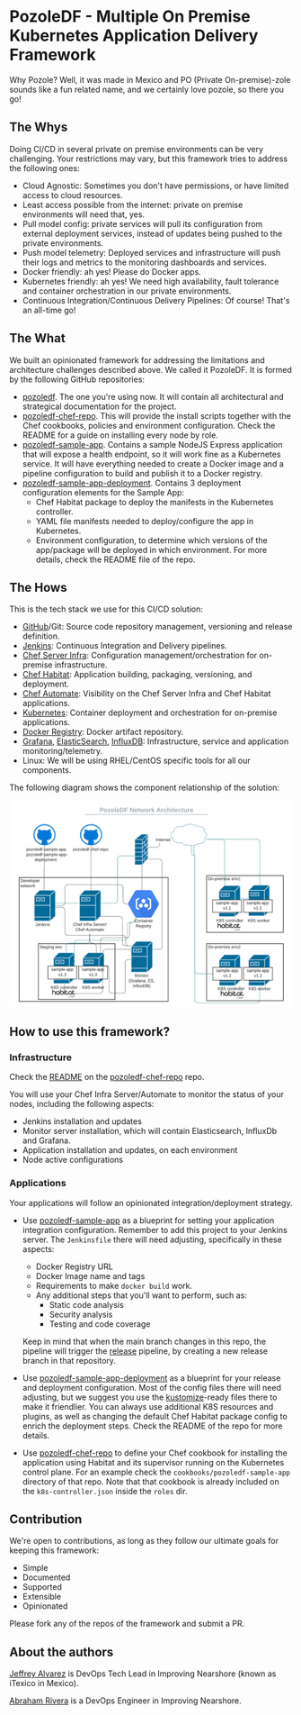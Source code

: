 # PozoleDF - Multiple On Premise Kubernetes Application Delivery Framework

Why Pozole? Well, it was made in Mexico and PO (Private On-premise)-zole sounds like a fun related name,
and we certainly love pozole, so there you go!

## The Whys

Doing CI/CD in several private on premise environments can be very challenging.
Your restrictions may vary, but this framework tries to address the following ones:

- Cloud Agnostic: Sometimes you don't have permissions, or have limited access to cloud resources.
- Least access possible from the internet: private on premise environments will need that, yes.
- Pull model config: private services will pull its configuration from external deployment
  services, instead of updates being pushed to the private environments.
- Push model telemetry: Deployed services and infrastructure will push their logs and metrics to the
  monitoring dashboards and services.
- Docker friendly: ah yes! Please do Docker apps.
- Kubernetes friendly: ah yes! We need high availability, fault tolerance and container orchestration
  in our private environments.
- Continuous Integration/Continuous Delivery Pipelines: Of course! That's an all-time go!

## The What

We built an opinionated framework for addressing the limitations and architecture challenges
described above. We called it PozoleDF. It is formed by the following GitHub repositories:

- [pozoledf](https://github.com/kuritsu/pozoledf). The one you're using now. It will contain all
  architectural and strategical documentation for the project.
- [pozoledf-chef-repo](https://github.com/kuritsu/pozoledf-chef-reo). This will provide the install
  scripts together with the Chef cookbooks, policies and environment configuration. Check the README
  for a guide on installing every node by role.
- [pozoledf-sample-app](https://github.com/kuritsu/pozoledf-sample-app). Contains a sample NodeJS
  Express application that will expose a health endpoint, so it will work fine as a Kubernetes
  service. It will have everything needed to create a Docker image and a pipeline configuration to
  build and publish it to a Docker registry.
- [pozoledf-sample-app-deployment](https://github.com/kuritsu/pozoledf-sample-app-deployment). Contains
  3 deployment configuration elements for the Sample App:
  - Chef Habitat package to deploy the manifests in the Kubernetes controller.
  - YAML file manifests needed to deploy/configure the app in Kubernetes.
  - Environment configuration, to determine which versions of the app/package will be deployed
    in which environment. For more details, check the README file of the repo.

## The Hows

This is the tech stack we use for this CI/CD solution:

- [GitHub](https://github.com)/Git: Source code repository management, versioning and release definition.
- [Jenkins](https://www.jenkins.io): Continuous Integration and Delivery pipelines.
- [Chef Server Infra](https://www.chef.io/products/chef-infra): Configuration management/orchestration for on-premise infrastructure.
- [Chef Habitat](https://www.chef.io/products/chef-habitat): Application building, packaging, versioning, and deployment.
- [Chef Automate](https://www.chef.io/products/chef-automate): Visibility on the Chef Server Infra and Chef Habitat applications.
- [Kubernetes](https://kubernetes.io): Container deployment and orchestration for on-premise applications.
- [Docker Registry](https://docs.docker.com/registry/): Docker artifact repository.
- [Grafana](https://grafana.com/), [ElasticSearch](https://www.elastic.co/elasticsearch/), [InfluxDB](https://www.influxdata.com/): Infrastructure, service and application monitoring/telemetry.
- Linux: We will be using RHEL/CentOS specific tools for all our components.

The following diagram shows the component relationship of the solution:

![Network Architecture](network-architecture.png?raw=true "Network Architecture")

## How to use this framework?

### Infrastructure

Check the [README](https://github.com/kuritsu/pozoledf-chef-repo/blob/main/README.md) on the
[pozoledf-chef-repo](https://github.com/kuritsu/pozoledf-chef-repo) repo.

You will use your Chef Infra Server/Automate to monitor the status of your nodes,
including the following aspects:
- Jenkins installation and updates
- Monitor server installation, which will contain Elasticsearch, InfluxDb and Grafana.
- Application installation and updates, on each environment
- Node active configurations

### Applications

Your applications will follow an opinionated integration/deployment strategy.

- Use [pozoledf-sample-app](https://github.com/kuritsu/pozoledf-sample-app) as a blueprint for setting
  your application integration configuration. Remember to add this project to your Jenkins server.
  The `Jenkinsfile` there will need adjusting, specifically in these aspects:
  - Docker Registry URL
  - Docker Image name and tags
  - Requirements to make `docker build` work.
  - Any additional steps that you'll want to perform, such as:
    - Static code analysis
    - Security analysis
    - Testing and code coverage

  Keep in mind that when the main branch changes in this repo, the pipeline will trigger the
[release](https://github.com/kuritsu/pozoledf-sample-app-deployment) pipeline,
by creating a new release branch in that repository.
- Use [pozoledf-sample-app-deployment](https://github.com/kuritsu/pozoledf-sample-app-deployment)
  as a blueprint for your release and deployment configuration. Most of the config files there will
  need adjusting, but we suggest you use the [kustomize](https://kustomize.io)-ready files there
  to make it friendlier. You can always use additional K8S resources and plugins, as well
  as changing the default Chef Habitat package config to enrich the deployment steps. Check the README of the repo
  for more details.
- Use [pozoledf-chef-repo](https://github.com/kuritsu/pozoledf-chef-repo) to define your
  Chef cookbook for installing the application using Habitat and its supervisor running on the Kubernetes control plane. For an example check the `cookbooks/pozoledf-sample-app` directory of that repo. Note that that cookbook is already included on the `k8s-controller.json` inside the `roles` dir.

## Contribution

We're open to contributions, as long as they follow our ultimate goals for keeping this framework:
- Simple
- Documented
- Supported
- Extensible
- Opinionated

Please fork any of the repos of the framework and submit a PR.

## About the authors

[Jeffrey Alvarez](https://github.com/kuritsu) is DevOps Tech Lead in Improving Nearshore (known as iTexico in Mexico).

[Abraham Rivera](https://github.com/sapiens83) is a DevOps Engineer in Improving Nearshore.
